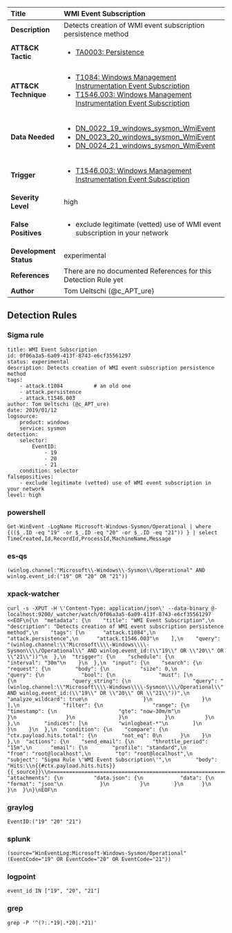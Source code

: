 | Title                    | WMI Event Subscription       |
|:-------------------------|:------------------|
| **Description**          | Detects creation of WMI event subscription persistence method |
| **ATT&amp;CK Tactic**    |  <ul><li>[TA0003: Persistence](https://attack.mitre.org/tactics/TA0003)</li></ul>  |
| **ATT&amp;CK Technique** | <ul><li>[T1084: Windows Management Instrumentation Event Subscription](https://attack.mitre.org/techniques/T1084)</li><li>[T1546.003: Windows Management Instrumentation Event Subscription](https://attack.mitre.org/techniques/T1546.003)</li></ul>  |
| **Data Needed**          | <ul><li>[DN_0022_19_windows_sysmon_WmiEvent](../Data_Needed/DN_0022_19_windows_sysmon_WmiEvent.md)</li><li>[DN_0023_20_windows_sysmon_WmiEvent](../Data_Needed/DN_0023_20_windows_sysmon_WmiEvent.md)</li><li>[DN_0024_21_windows_sysmon_WmiEvent](../Data_Needed/DN_0024_21_windows_sysmon_WmiEvent.md)</li></ul>  |
| **Trigger**              | <ul><li>[T1546.003: Windows Management Instrumentation Event Subscription](../Triggers/T1546.003.md)</li></ul>  |
| **Severity Level**       | high |
| **False Positives**      | <ul><li>exclude legitimate (vetted) use of WMI event subscription in your network</li></ul>  |
| **Development Status**   | experimental |
| **References**           |  There are no documented References for this Detection Rule yet  |
| **Author**               | Tom Ueltschi (@c_APT_ure) |


## Detection Rules

### Sigma rule

```
title: WMI Event Subscription
id: 0f06a3a5-6a09-413f-8743-e6cf35561297
status: experimental
description: Detects creation of WMI event subscription persistence method
tags:
    - attack.t1084          # an old one
    - attack.persistence
    - attack.t1546.003
author: Tom Ueltschi (@c_APT_ure)
date: 2019/01/12
logsource:
    product: windows
    service: sysmon
detection:
    selector:
        EventID:
            - 19
            - 20
            - 21
    condition: selector
falsepositives:
    - exclude legitimate (vetted) use of WMI event subscription in your network
level: high

```





### powershell
    
```
Get-WinEvent -LogName Microsoft-Windows-Sysmon/Operational | where {(($_.ID -eq "19" -or $_.ID -eq "20" -or $_.ID -eq "21")) } | select TimeCreated,Id,RecordId,ProcessId,MachineName,Message
```


### es-qs
    
```
(winlog.channel:"Microsoft\\-Windows\\-Sysmon\\/Operational" AND winlog.event_id:("19" OR "20" OR "21"))
```


### xpack-watcher
    
```
curl -s -XPUT -H \'Content-Type: application/json\' --data-binary @- localhost:9200/_watcher/watch/0f06a3a5-6a09-413f-8743-e6cf35561297 <<EOF\n{\n  "metadata": {\n    "title": "WMI Event Subscription",\n    "description": "Detects creation of WMI event subscription persistence method",\n    "tags": [\n      "attack.t1084",\n      "attack.persistence",\n      "attack.t1546.003"\n    ],\n    "query": "(winlog.channel:\\"Microsoft\\\\-Windows\\\\-Sysmon\\\\/Operational\\" AND winlog.event_id:(\\"19\\" OR \\"20\\" OR \\"21\\"))"\n  },\n  "trigger": {\n    "schedule": {\n      "interval": "30m"\n    }\n  },\n  "input": {\n    "search": {\n      "request": {\n        "body": {\n          "size": 0,\n          "query": {\n            "bool": {\n              "must": [\n                {\n                  "query_string": {\n                    "query": "(winlog.channel:\\"Microsoft\\\\-Windows\\\\-Sysmon\\\\/Operational\\" AND winlog.event_id:(\\"19\\" OR \\"20\\" OR \\"21\\"))",\n                    "analyze_wildcard": true\n                  }\n                }\n              ],\n              "filter": {\n                "range": {\n                  "timestamp": {\n                    "gte": "now-30m/m"\n                  }\n                }\n              }\n            }\n          }\n        },\n        "indices": [\n          "winlogbeat-*"\n        ]\n      }\n    }\n  },\n  "condition": {\n    "compare": {\n      "ctx.payload.hits.total": {\n        "not_eq": 0\n      }\n    }\n  },\n  "actions": {\n    "send_email": {\n      "throttle_period": "15m",\n      "email": {\n        "profile": "standard",\n        "from": "root@localhost",\n        "to": "root@localhost",\n        "subject": "Sigma Rule \'WMI Event Subscription\'",\n        "body": "Hits:\\n{{#ctx.payload.hits.hits}}{{_source}}\\n================================================================================\\n{{/ctx.payload.hits.hits}}",\n        "attachments": {\n          "data.json": {\n            "data": {\n              "format": "json"\n            }\n          }\n        }\n      }\n    }\n  }\n}\nEOF\n
```


### graylog
    
```
EventID:("19" "20" "21")
```


### splunk
    
```
(source="WinEventLog:Microsoft-Windows-Sysmon/Operational" (EventCode="19" OR EventCode="20" OR EventCode="21"))
```


### logpoint
    
```
event_id IN ["19", "20", "21"]
```


### grep
    
```
grep -P '^(?:.*19|.*20|.*21)'
```



